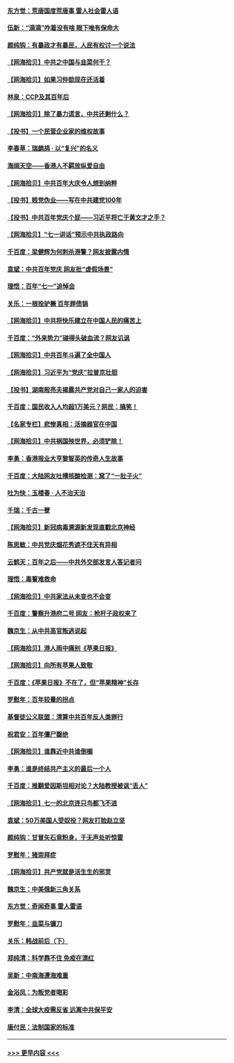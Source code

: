 #### [东方觉：荒唐国度荒唐事 雷人社会雷人语](../pages/nsc993/n13075917.md?t=07090101) 
#### [伍新：“滴滴”咋着没有啥 眼下唯有保命大](../pages/nsc993/n13075894.md?t=07090101) 
#### [颜纯钩：有暴政才有暴民，人民有权讨一个说法](../pages/nsc993/n13075734.md?t=07090101) 
#### [【网海拾贝】中共之中国与韭菜何干？](../pages/nsc993/n13075428.md?t=07090101) 
#### [【网海拾贝】如果习仲勋现在还活着](../pages/nsc993/n13073410.md?t=07090101) 
#### [林泉：CCP及其百年后](../pages/nsc993/n13073226.md?t=07090101) 
#### [【网海拾贝】除了暴力谎言，中共还剩什么？](../pages/nsc993/n13071082.md?t=07090101) 
#### [【投书】一个民营企业家的维权故事](../pages/nsc993/n13070932.md?t=07090101) 
#### [李春草：瑞鹧鸪 · 以“复兴”的名义](../pages/nsc993/n13069984.md?t=07090101) 
#### [海阔天空——香港人不羁放纵爱自由](../pages/nsc993/n13069407.md?t=07090101) 
#### [【网海拾贝】中共百年大庆令人想到纳粹](../pages/nsc993/n13068483.md?t=07090101) 
#### [【投书】贱党伪业——写在中共建党100年](../pages/nsc993/n13067843.md?t=07090101) 
#### [【投书】中共百年党庆个屁——习近平将亡于黄文才之手？](../pages/nsc993/n13067425.md?t=07090101) 
#### [【网海拾贝】“七一讲话”预示中共执政路向](../pages/nsc993/n13066434.md?t=07090101) 
#### [千百度：梁健辉为何刺杀港警？网友披露内情](../pages/nsc993/n13066979.md?t=07090101) 
#### [袁斌：中共百年党庆 网友批“虚假场景”](../pages/nsc993/n13066385.md?t=07090101) 
#### [理悟：百年“七一”追悼会](../pages/nsc993/n13066106.md?t=07090101) 
#### [关乐：一根拴驴橛 百年罪债锅](../pages/nsc993/n13066089.md?t=07090101) 
#### [【网海拾贝】中共将快乐建立在中国人民的痛苦上](../pages/nsc993/n13064939.md?t=07090101) 
#### [千百度：“外来势力”碰得头破血流？网友讥讽](../pages/nsc993/n13064878.md?t=07090101) 
#### [【网海拾贝】中共百年斗遍了全中国人](../pages/nsc993/n13060020.md?t=07090101) 
#### [【网海拾贝】习近平为“党庆”拉普京壮胆](../pages/nsc993/n13057781.md?t=07090101) 
#### [【投书】湖南殷亮夫揭露共产党对自己一家人的迫害](../pages/nsc993/n13057744.md?t=07090101) 
#### [千百度：国民收入人均超1万美元？网民：搞笑！](../pages/nsc993/n13057692.md?t=07090101) 
#### [【名家专栏】悲惨真相：活摘器官在中国](../pages/nsc993/n13056611.md?t=07090101) 
#### [【网海拾贝】中共祸国殃世界，必须铲除！](../pages/nsc993/n13056011.md?t=07090101) 
#### [李勇：香港报业大亨黎智英的传奇人生故事](../pages/nsc993/n13055258.md?t=07090101) 
#### [千百度：大陆网友吐槽核酸检测：窝了“一肚子火”](../pages/nsc993/n13055194.md?t=07090101) 
#### [吐为快：玉楼春 · 人不治天治](../pages/nsc993/n13054028.md?t=07090101) 
#### [千瑞：千古一孽](../pages/nsc993/n13054016.md?t=07090101) 
#### [【网海拾贝】新冠病毒溯源新发现直戳北京神经](../pages/nsc993/n13052425.md?t=07090101) 
#### [陈思敏：中共党庆烟花秀遮不住天有异相](../pages/nsc993/n13052020.md?t=07090101) 
#### [云鹤天：百年之后——中共外交部发言人答记者问](../pages/nsc993/n13051604.md?t=07090101) 
#### [理悟：毒誓难救命](../pages/nsc993/n13051601.md?t=07090101) 
#### [【网海拾贝】中共家法从未变也不会变](../pages/nsc993/n13050366.md?t=07090101) 
#### [千百度：警察升港府二号 网友：枪杆子政权来了](../pages/nsc993/n13050261.md?t=07090101) 
#### [魏京生：从中共高官叛逃说起](../pages/nsc993/n13048997.md?t=07090101) 
#### [【网海拾贝】港人雨中痛别《苹果日报》](../pages/nsc993/n13048941.md?t=07090101) 
#### [【网海拾贝】向所有苹果人致敬](../pages/nsc993/n13046795.md?t=07090101) 
#### [千百度：《苹果日报》不在了，但“苹果精神”长存](../pages/nsc993/n13046703.md?t=07090101) 
#### [罗慰年：百年较量的拐点](../pages/nsc993/n13046542.md?t=07090101) 
#### [基督徒公义联盟：清算中共百年反人类罪行](../pages/nsc993/n13046499.md?t=07090101) 
#### [祝君安：百年僵尸罄绝](../pages/nsc993/n13045595.md?t=07090101) 
#### [【网海拾贝】谁靠近中共谁倒楣](../pages/nsc993/n13044667.md?t=07090101) 
#### [李勇：谁是终结共产主义的最后一个人](../pages/nsc993/n13044397.md?t=07090101) 
#### [千百度：推翻爱因斯坦相对论？大陆教授被讽“丢人”](../pages/nsc993/n13043908.md?t=07090101) 
#### [【网海拾贝】七一的北京连只鸟都飞不进](../pages/nsc993/n13041377.md?t=07090101) 
#### [袁斌：50万美国人受奴役？网友打脸赵立坚](../pages/nsc993/n13041330.md?t=07090101) 
#### [颜纯钩：甘冒矢石竟粉身，于无声处听惊雷](../pages/nsc993/n13041140.md?t=07090101) 
#### [罗慰年：猪崇拜症](../pages/nsc993/n13041071.md?t=07090101) 
#### [【网海拾贝】共产党就是活生生的邪灵](../pages/nsc993/n13036627.md?t=07090101) 
#### [魏京生：中美俄新三角关系](../pages/nsc993/n13035986.md?t=07090101) 
#### [东方觉：奇闻奇事 雷人雷语](../pages/nsc993/n13035878.md?t=07090101) 
#### [罗慰年：韭菜与镰刀](../pages/nsc993/n13034374.md?t=07090101) 
#### [关乐：韩战前后（下）](../pages/nsc993/n13034113.md?t=07090101) 
#### [郑纯清：科学靠不住 免疫在漂红](../pages/nsc993/n13034093.md?t=07090101) 
#### [吴新：中南海遭海难重](../pages/nsc993/n13034084.md?t=07090101) 
#### [金浴凤：为叛党者喝彩](../pages/nsc993/n13034058.md?t=07090101) 
#### [李清：全球大疫需反省 远离中共保平安](../pages/nsc993/n13033784.md?t=07090101) 
#### [唐付民：法制国家的标准](../pages/nsc993/n13032944.md?t=07090101) 

----
#### [ >>> 更早内容 <<< ](../indexes/nsc993-earlier.md)
